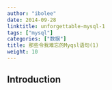 ```yaml
---
author: "ibolee"
date: 2014-09-28
linktitle: unforgettable-mysql-1
tags: ["mysql"]
categories: ["数据"]
title: 那些令我难忘的Myqsl语句(1)
weight: 10
---
```



## Introduction

